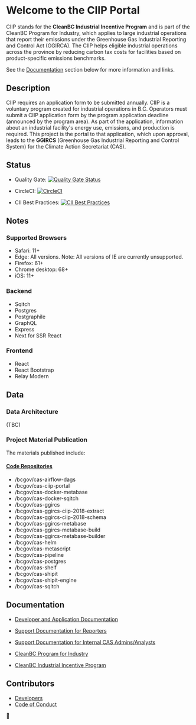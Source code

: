 
# Welcome to the CIIP Portal


CIIP stands for the **CleanBC Industrial Incentive Program** and is part of the CleanBC Program for Industry, which applies to large industrial operations that report their emissions under the Greenhouse Gas Industrial Reporting and Control Act (GGIRCA). The CIIP helps eligible industrial operations across the province by reducing carbon tax costs for facilities based on product-specific emissions benchmarks.

See the [Documentation](#documentation) section below for more information and links.




## Description

CIIP requires an application form to be submitted annually. CIIP is a voluntary program created for industrial operations in B.C. Operators must submit a CIIP application form by the program application deadline (announced by the program area). As part of the application, information about an industrial facility's energy use, emissions, and production is required. This project is the portal to that application, which upon approval, leads to the **GGIRCS** (Greenhouse Gas Industrial Reporting and Control System) for the Climate Action Secretariat (CAS).



## Status

* Quality Gate: [![Quality Gate Status](https://sonarcloud.io/api/project_badges/measure?project=bcgov_cas-ciip-portal&metric=alert_status)](https://sonarcloud.io/dashboard?id=bcgov_cas-ciip-portal)

* CircleCI: [![CircleCI](https://circleci.com/gh/bcgov/cas-ciip-portal.svg?style=svg)](https://circleci.com/gh/bcgov/cas-ciip-portal)

* CII Best Practices: [![CII Best Practices](https://bestpractices.coreinfrastructure.org/projects/3459/badge)](https://bestpractices.coreinfrastructure.org/projects/3459)


## Notes

### Supported Browsers

- Safari: 11+
- Edge: All versions. Note: All versions of IE are currently unsupported.
- Firefox: 61+
- Chrome desktop: 68+
- iOS: 11+

### Backend

- Sqitch
- Postgres
- Postgraphile
- GraphQL
- Express
- Next for SSR React


### Frontend
- React
- React Bootstrap
- Relay Modern


## Data

### Data Architecture



(TBC)



### Project Material Publication

The materials published include:

#### [Code Repositories](https://github.com/bcgov?utf8=%E2%9C%93&q=cas&type=&language=)
 - /bcgov/cas-airflow-dags
 - /bcgov/cas-ciip-portal
 - /bcgov/cas-docker-metabase
 - /bcgov/cas-docker-sqitch
 - /bcgov/cas-ggircs
 - /bcgov/cas-ggircs-ciip-2018-extract
 - /bcgov/cas-ggircs-ciip-2018-schema
 - /bcgov/cas-ggircs-metabase
 - /bcgov/cas-ggircs-metabase-build
 - /bcgov/cas-ggircs-metabase-builder
 - /bcgov/cas-helm
 - /bcgov/cas-metascript
 - /bcgov/cas-pipeline
 - /bcgov/cas-postgres
 - /bcgov/cas-shelf
 - /bcgov/cas-shipit
 - /bcgov/cas-shipit-engine
 - /bcgov/cas-sqitch




## Documentation

- [Developer and Application Documentation](./docs/README.md)

- [Support Documentation for Reporters](https://github.com/bcgov/cas-ciip-portal/wiki/Support-Documentation-for-CIIP-Applicants)

- [Support Documentation for Internal CAS Admins/Analysts](https://github.com/bcgov/cas-ciip-portal/wiki/Support-documentation-for-CIIP-Administrators-and-Analysts)

- [CleanBC Program for Industry](https://www2.gov.bc.ca/gov/content/environment/climate-change/industry/cleanbc-program-for-industry)

- [CleanBC Industrial Incentive Program](https://www2.gov.bc.ca/gov/content?id=6F748A4DD83447C59B8B9361882FF9A3)



## Contributors

- [Developers](https://github.com/bcgov/cas-ciip-portal/graphs/contributors)
- [Code of Conduct](docs/CODE_OF_CONDUCT.md)

🙌